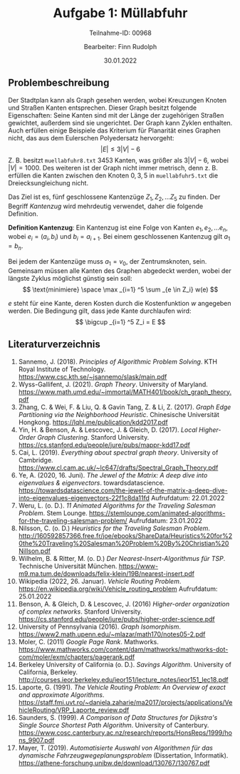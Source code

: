 <h1 style="text-align: center;">Aufgabe 1: Müllabfuhr</h1>
<p style="text-align: center;">Teilnahme-ID: 00968</p>
<p style="text-align: center;">Bearbeiter: Finn Rudolph</p>
<p style="text-align: center;">30.01.2022</p>

## Problembeschreibung

Der Stadtplan kann als Graph gesehen werden, wobei Kreuzungen Knoten und Straßen Kanten entsprechen. Dieser Graph besitzt folgende Eigenschaften: Seine Kanten sind mit der Länge der zugehörigen Straßen gewichtet, außerdem sind sie ungerichtet. Der Graph kann Zyklen enthalten. Auch erfüllen einige Beispiele das Kriterium für Planarität eines Graphen nicht, das aus dem Eulerschen Polyedersatz hervorgeht:
$$
|E| \leq 3|V| - 6
$$
Z. B. besitzt `muellabfuhr8.txt` $3453$ Kanten, was größer als $3|V| - 6$, wobei $|V| = 1000$. Des weiteren ist der Graph nicht immer metrisch, denn z. B. erfüllen die Kanten zwischen den Knoten $0, 3, 5$ in `muellabfuhr5.txt` die Dreiecksungleichung nicht.

Das Ziel ist es, fünf geschlossene Kantenzüge $Z_1, Z_2, ... Z_ 5$ zu finden. Der Begriff *Kantenzug* wird mehrdeutig verwendet, daher die folgende Definition.

**Definition Kantenzug**: Ein Kantenzug ist eine Folge von Kanten $e_1, e_2, \dots e_n$, wobei $e_i = (a_i, b_i)$ und $b_i = a_{i+1}$. Bei einem geschlossenen Kantenzug gilt $a_1 = b_n$.

Bei jedem der Kantenzüge muss $a_1 = v_0$, der Zentrumsknoten, sein. Gemeinsam müssen alle Kanten des Graphen abgedeckt werden, wobei der längste Zyklus möglichst günstig sein soll:
$$
\text{minimiere} \space \max _{i=1} ^5 \sum _{e \in Z_i} w(e)
$$

$e$ steht für eine Kante, deren Kosten durch die Kostenfunktion $w$ angegeben werden. Die Bedingung gilt, dass jede Kante durchlaufen wird:
$$
\bigcup _{i=1} ^5 Z_i = E
$$

## Literaturverzeichnis

1. Sannemo, J. (2018). _Principles of Algorithmic Problem Solving_. KTH Royal Institute of Technology. https://www.csc.kth.se/~jsannemo/slask/main.pdf
2. Wyss-Gallifent, J. (2021). _Graph Theory_. University of Maryland. https://www.math.umd.edu/~immortal/MATH401/book/ch_graph_theory.pdf
3. Zhang, C. & Wei, F. & Liu, Q. & Gavin Tang, Z. & Li, Z. (2017). _Graph Edge Partitioning via the Neighborhood Heuristic_. Chinesische Universität Hongkong. https://lqhl.me/publication/kdd2017.pdf
4. Yin, H. & Benson, A. & Lescovec, J. & Gleich, D. (2017). _Local Higher-Order Graph Clustering_. Stanford University. https://cs.stanford.edu/people/jure/pubs/mappr-kdd17.pdf
5. Cai, L. (2019). _Everything about spectral graph theory_. University of Cambridge. https://www.cl.cam.ac.uk/~lc647/drafts/Spectral_Graph_Theory.pdf
6. Ye, A. (2020, 16. Juni). _The Jewel of the Matrix: A deep dive into eigenvalues & eigenvectors_. towardsdatascience. https://towardsdatascience.com/the-jewel-of-the-matrix-a-deep-dive-into-eigenvalues-eigenvectors-22f1c8da11fd Aufrufdatum: 22.01.2022
7. Weru, L. (o. D.). _11 Animated Algorithms for the Traveling Salesman Problem_. Stem Lounge. https://stemlounge.com/animated-algorithms-for-the-traveling-salesman-problem/ Aufrufdatum: 23.01.2022
8. Nilsson, C. (o. D.) _Heuristics for the Traveling Salesman Problem_. http://160592857366.free.fr/joe/ebooks/ShareData/Heuristics%20for%20the%20Traveling%20Salesman%20Problem%20By%20Christian%20Nillson.pdf
9. Wilhelm, B. & Ritter, M. (o. D.) _Der Nearest-Insert-Algorithmus für TSP_. Technische Universität München. https://www-m9.ma.tum.de/downloads/felix-klein/19B/nearest-insert.pdf
10. Wikipedia (2022, 26. Januar). _Vehicle Routing Problem_. https://en.wikipedia.org/wiki/Vehicle_routing_problem Aufrufdatum: 25.01.2022
11. Benson, A. & Gleich, D. & Lescovec, J. (2016) _Higher-order organization of complex networks_.  Stanford University. https://cs.stanford.edu/people/jure/pubs/higher-order-science.pdf
12. University of Pennsylvania (2016). _Graph Isomorphism_. https://www2.math.upenn.edu/~mlazar/math170/notes05-2.pdf
13. Moler, C. (2011) _Google Page Rank_. Mathworks. https://www.mathworks.com/content/dam/mathworks/mathworks-dot-com/moler/exm/chapters/pagerank.pdf
14. Berkeley University of California (o. D.). _Savings Algorithm_. University of California, Berkeley. http://courses.ieor.berkeley.edu/ieor151/lecture_notes/ieor151_lec18.pdf
15. Laporte, G. (1991). _The Vehicle Routing Problem: An Overview of exact and approximate Algorithms_. https://staff.fmi.uvt.ro/~daniela.zaharie/ma2017/projects/applications/VehicleRouting/VRP_Laporte_review.pdf
16. Saunders, S. (1999). *A Comparison of Data Structures for Dijkstra's Single Source Shortest Path Algorithm*. University of Canterbury. https://www.cosc.canterbury.ac.nz/research/reports/HonsReps/1999/hons_9907.pdf
17. Mayer, T. (2019). *Automatisierte Auswahl von Algorithmen für das dynamische Fahrzeugwegeplanungsproblem* (Dissertation, Informatik). https://athene-forschung.unibw.de/download/130767/130767.pdf
